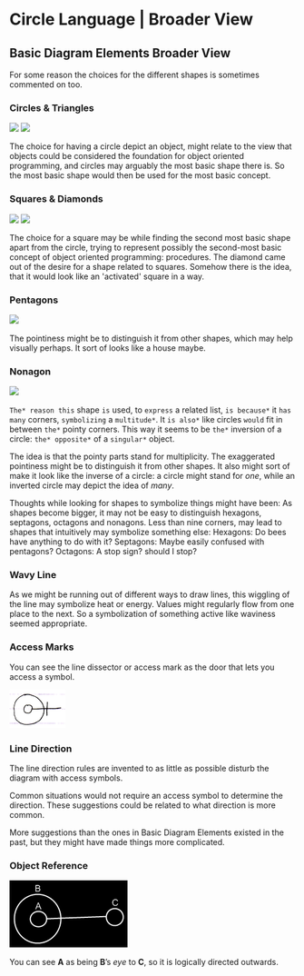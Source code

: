 ﻿Circle Language | Broader View
==============================

Basic Diagram Elements Broader View
-----------------------------------

For some reason the choices for the different shapes is sometimes commented on too.

### Circles & Triangles

![](images/2.%20Basic%20Diagram%20Elements%20Broader%20View.001.png) ![](images/2.%20Basic%20Diagram%20Elements%20Broader%20View.002.png)

The choice for having a circle depict an object, might relate to the view that objects could be considered the foundation for object oriented programming, and circles may arguably the most basic shape there is. So the most basic shape would then be used for the most basic concept.

### Squares & Diamonds

![](images/2.%20Basic%20Diagram%20Elements%20Broader%20View.003.png) ![](images/2.%20Basic%20Diagram%20Elements%20Broader%20View.004.png)


The choice for a square may be while finding the second most basic shape apart from the circle, trying to represent possibly the second-most basic concept of object oriented programming: procedures. The diamond came out of the desire for a shape related to squares. Somehow there is the idea, that it would look like an 'activated' square in a way.

### Pentagons

![](images/2.%20Basic%20Diagram%20Elements%20Broader%20View.005.png)

The pointiness might be to distinguish it from other shapes, which may help visually perhaps. It sort of looks like a house maybe.

### Nonagon

![](images/2.%20Basic%20Diagram%20Elements%20Broader%20View.006.png)

`The* reason this` shape `is` used, to `express` a related list, `is because*` it `has many` corners, `symbolizing` a `multitude*`. It `is also*` like circles `would` fit in between `the*` pointy corners. This way it seems to be `the*` inversion of a circle: `the* opposite*` of a `singular*` object.

The idea is that the pointy parts stand for multiplicity. The exaggerated pointiness might be to distinguish it from other shapes. It also might sort of make it look like the inverse of a circle: a circle might stand for *one*, while an inverted circle may depict the idea of *many*.

Thoughts while looking for shapes to symbolize things might have been: As shapes become bigger, it may not be easy to distinguish hexagons, septagons, octagons and nonagons. Less than nine corners, may lead to shapes that intuitively may symbolize something else: Hexagons: Do bees have anything to do with it? Septagons: Maybe easily confused with pentagons? Octagons: A stop sign? should I stop?

### Wavy Line

As we might be running out of different ways to draw lines, this wiggling of the line may symbolize heat or energy. Values might regularly flow from one place to the next. So a symbolization of something active like waviness seemed appropriate.

### Access Marks

You can see the line dissector or access mark as the door that lets you access a symbol.

![](images/2.%20Basic%20Diagram%20Elements%20Broader%20View.007.png)

### Line Direction

The line direction rules are invented to as little as possible disturb the diagram with access symbols.

Common situations would not require an access symbol to determine the direction. These suggestions could be related to what direction is more common.

More suggestions than the ones in Basic Diagram Elements existed in the past, but they might have made things more complicated.

### Object Reference

![](images/2.%20Basic%20Diagram%20Elements%20Broader%20View.008.png)

You can see __A__ as being __B__’s *eye* to __C__, so it is logically directed outwards.